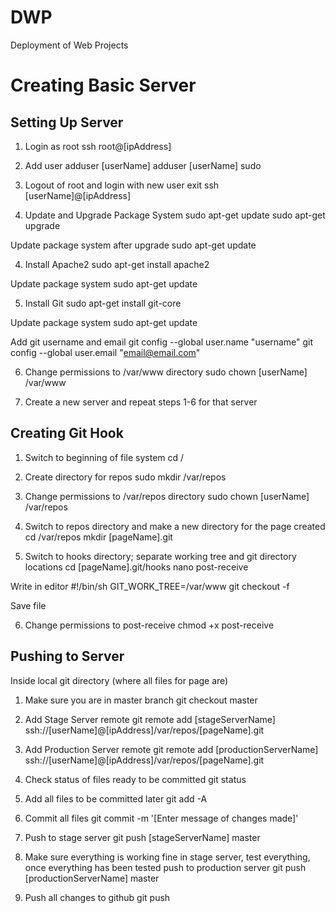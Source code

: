 DWP
===
Deployment of Web Projects

# Creating Basic Server


## Setting Up Server
1. Login as root
	ssh root@[ipAddress]

2. Add user
	adduser [userName]
	adduser [userName] sudo

3. Logout of root and login with new user
	exit
	ssh [userName]@[ipAddress]

4. Update and Upgrade Package System
	sudo apt-get update
	sudo apt-get upgrade

Update package system after upgrade
	sudo apt-get update

4. Install Apache2
	sudo apt-get install apache2

Update package system
	sudo apt-get update

5. Install Git
	sudo apt-get install git-core

Update package system
	sudo apt-get update

Add git username and email
	git config --global user.name "username"
	git config --global user.email "email@email.com"

6. Change permissions to /var/www directory
	sudo chown [userName] /var/www

7. Create a new server and repeat steps 1-6 for that server


## Creating Git Hook
1. Switch to beginning of file system
	cd /

2. Create directory for repos
	sudo mkdir /var/repos

3. Change permissions to /var/repos directory
	sudo chown [userName] /var/repos

4. Switch to repos directory and make a new directory for the page created
	cd /var/repos
	mkdir [pageName].git

5. Switch to hooks directory; separate working tree and git directory locations
	cd [pageName].git/hooks
	nano post-receive

Write in editor
	#!/bin/sh
	GIT_WORK_TREE=/var/www git checkout -f

Save file

6. Change permissions to post-receive
	chmod +x post-receive


## Pushing to Server
Inside local git directory (where all files for page are)

1. Make sure you are in master branch
	git checkout master

2. Add Stage Server remote
	git remote add [stageServerName] ssh://[userName]@[ipAddress]/var/repos/[pageName].git

3. Add Production Server remote
	git remote add [productionServerName] ssh://[userName]@[ipAddress]/var/repos/[pageName].git

4. Check status of files ready to be committed
	git status

5. Add all files to be committed later
	git add -A

6. Commit all files
	git commit -m '[Enter message of changes made]'

7. Push to stage server
	git push [stageServerName] master

8. Make sure everything is working fine in stage server, test everything, once everything has been tested push to production server
	git push [productionServerName] master

9. Push all changes to github
	git push